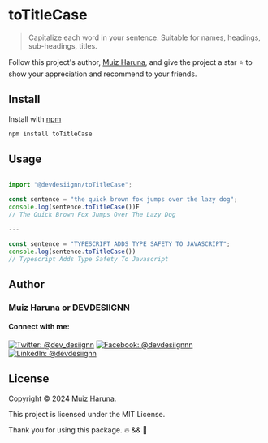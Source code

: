# toTitleCase

> Capitalize each word in your sentence. Suitable for names, headings, sub-headings, titles.

Follow this project's author, [Muiz Haruna](https://github.com/devdesiignn/), and give the project a star ⭐ to show your appreciation and recommend to your friends.

## Install

Install with [npm](https://www.npmjs.com/)

```sh
npm install toTitleCase
```

## Usage

```js

import "@devdesiignn/toTitleCase";

const sentence = "the quick brown fox jumps over the lazy dog";
console.log(sentence.toTitleCase())F
// The Quick Brown Fox Jumps Over The Lazy Dog 

---

const sentence = "TYPESCRIPT ADDS TYPE SAFETY TO JAVASCRIPT";
console.log(sentence.toTitleCase())
// Typescript Adds Type Safety To Javascript

```

## Author

### Muiz Haruna or DEVDESIIGNN

#### **Connect with me:**

[![Twitter: @dev_desiignn](https://img.shields.io/badge/twitter-1D9BF0?style=for-the-badge&logo=X&logoColor=white)](https://twitter.com/dev_desiignn) [![Facebook: @devdesiignnn](https://img.shields.io/badge/facebook-0866FF?style=for-the-badge&logo=facebook&logoColor=white)](https://facebook.com/devdesiignnn) [![LinkedIn: @devdesiignn](https://img.shields.io/badge/linkedin-0A66C2?style=for-the-badge&logo=linkedin&logoColor=white)](https://www.linkedin.com/in/devdesiignn/)

## License

Copyright © 2024 [Muiz Haruna](https://github.com/devdesiignn/).

This project is licensed under the MIT License.

Thank you for using this package. 🔥 && 🧊
